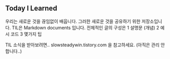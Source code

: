 ## Today I Learned

우리는 새로운 것을 끊임없이 배웁니다.
그러한 새로운 것을 공유하기 위한 저장소입니다.
TIL은 Markdown documents 입니다.
전체적인 글의 구성은
1  설명문 (개념)
2  예시 코드
3  몇가지 팁

TIL 소식을 받아보려면.. slowsteadywin.tistory.com 을 참고하세요. (아직은 관리 안합니다..)
